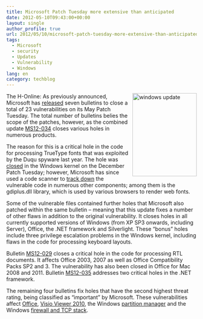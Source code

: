 ```yaml
---
title: Microsoft Patch Tuesday more extensive than anticipated
date: 2012-05-10T09:43:00+00:00
layout: single
author_profile: true
url: 2012/05/10/microsoft-patch-tuesday-more-extensive-than-anticipated/
tags:
  - Microsoft
  - security
  - Updates
  - Vulnerability
  - Windows
lang: en
category: techblog
---
```

[<img title="windows update" border="0" alt="windows update" align="right" src="http://lh6.ggpht.com/-t62QOakM5Cg/T6uGuwHTgCI/AAAAAAAAF8Q/LsB6loffnKA/windows%252520update_thumb%25255B5%25255D.jpg?imgmax=800" width="170" height="220" />](http://lh3.ggpht.com/-0mWP4hL3s38/T6uGtVCaFzI/AAAAAAAAF8I/azI-mt5ESXs/s1600-h/windows%252520update%25255B3%25255D.jpg)The H-Online: As previously announced, Microsoft has [released](http://technet.microsoft.com/en-us/security/bulletin/ms12-may) seven bulletins to close a total of 23 vulnerabilities on its May Patch Tuesday. The total number of bulletins belies the scope of the patches, however, as the combined update [MS12-034](http://technet.microsoft.com/en-us/security/bulletin/ms12-034) closes various holes in numerous products. 

The reason for this is a critical hole in the code for processing TrueType fonts that was exploited by the Duqu spyware last year. The hole was [closed](http://www.h-online.com/news/item/13-pre-Christmas-patches-from-Microsoft-1394865.html) in the Windows kernel on the December Patch Tuesday; however, Microsoft has since used a code scanner to [track down](http://blogs.technet.com/b/srd/archive/2012/05/08/ms12-034-duqu-ten-cve-s-and-removing-keyboard-layout-file-attack-surface.aspx) the vulnerable code in numerous other components; among them is the gdiplus.dll library, which is used by various browsers to render web fonts. 

Some of the vulnerable files contained further holes that Microsoft also patched within the same bulletin – meaning that this update fixes a number of other flaws in addition to the original vulnerability. It closes holes in all currently supported versions of Windows (from XP SP3 onwards, including Server), Office, the .NET framework and Silverlight. These &#8220;bonus&#8221; holes include three privilege escalation problems in the Windows kernel, including flaws in the code for processing keyboard layouts. 

Bulletin [MS12-029](http://technet.microsoft.com/en-us/security/bulletin/ms12-029) closes a critical hole in the code for processing RTL documents. It affects Office 2003, 2007 as well as Office Compatibility Packs SP2 and 3. The vulnerability has also been closed in Office for Mac 2008 and 2011. Bulletin [MS12-035](http://technet.microsoft.com/en-us/security/bulletin/MS12-035) addresses two critical holes in the .NET framework. 

The remaining four bulletins fix holes that have the second highest threat rating, being classified as &#8220;important&#8221; by Microsoft. These vulnerabilities affect [Office](http://go.microsoft.com/fwlink/?LinkId=238499), [Visio Viewer 2010](http://go.microsoft.com/fwlink/?LinkId=248385), the Windows [partition manager](http://go.microsoft.com/fwlink/?LinkId=247902) and the Windows [firewall and TCP stack](http://technet.microsoft.com/en-us/security/bulletin/ms12-032).